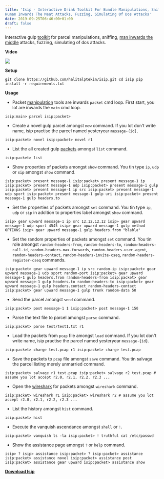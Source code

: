 ```yaml
---
title: 'Isip - Interactive Drink Toolkit For Bundle Manipulations, Sniffing,
Human Inwards The Meat Attacks, Fuzzing, Simulating Of Dos Attacks'
date: 2019-09-25T06:46:00+01:00
draft: false
---
```


Interactive gulp [toolkit](http://www.kitploit.com/search/label/Toolkit) for parcel manipulations, sniffing, [man inwards the middle](http://www.kitploit.com/search/label/Man%20In%20The%20Middle) attacks, fuzzing, simulating of dos attacks.  
  
**Video**  
  

[![](https://3.bp.blogspot.com/-3F63TIr5pLk/W9hshVKTDdI/AAAAAAAANEU/TtA7Y_4nqF0rVQg3rOn9PqaQ-uzrCtBgwCLcBGAs/s640/isip.png)](https://asciinema.org/a/11128)

  
**Setup**  

```
git clone https://github.com/halitalptekin/isip.git cd isip pip install -r requirements.txt
```

  
**Usage**  

*   Packet [manipulation](http://www.kitploit.com/search/label/Manipulation) tools are inwards `packet` cmd loop. First start, you lot are inwards the `main` cmd loop.

```
isip:main> parcel isip:packet>
```

*   Create a novel gulp parcel amongst `new` command. If you lot don't write name, isip practise the parcel named yesteryear `message-{id}`.

```
isip:packet> novel isip:packet> novel r1
```

*   List the all created gulp [packets](http://www.kitploit.com/search/label/Packets) amongst `list` command.

```
isip:packet> list
```

*   Show properties of packets amongst `show` command. You tin type `ip`, `udp` or `sip` amongst `show` command.

```
isip:packet> present message-1 isip:packet> present message-1 ip isip:packet> present message-1 udp isip:packet> present message-1 gulp isip:packet> present message-1 ip src isip:packet> present message-1 udp sport isip:packet> present message-1 gulp uri isip:packet> present message-1 gulp headers.to
```

*   Set the properties of packets amongst `set` command. You tin type `ip`, `udp` or `sip` in addition to properties label amongst `show` command.

```
isip> gear upward message-1 ip src 12.12.12.12 isip> gear upward message-1 udp sport 4545 isip> gear upward message-1 gulp method OPTIONS isip> gear upward message-1 gulp headers.from "blabla"
```

*   Set the random properties of packets amongst `set` command. You tin role amongst `random-headers-from`, `random-headers-to`, `random-headers-call-id`, `random-headers-max-forwards`, `random-headers-user-agent`, `random-headers-contact`, `random-headers-invite-cseq`, `random-headers-register-cseq` commands.

```
isip:packet> gear upward message-1 ip src random-ip isip:packet> gear upward message-1 udp sport random-port isip:packet> gear upward message-1 gulp headers.from random-headers-from isip:packet> gear upward message-1 gulp headers.to random-headers-to isip:packet> gear upward message-1 gulp headers.contact random-headers-contact isip:packet> gear upward message-1 gulp trunk random-data 50
```

*   Send the parcel amongst `send` command.

```
isip:packet> post message-1 1 isip:packet> post message-1 150
```

*   Parse the text file to parcel amongst `parse` command.

```
isip:packet> parse test/test1.txt r1
```

*   Load the packets from `pcap` file amongst `load` command. If you lot don't write name, isip practise the parcel named yesteryear `message-{id}`.

```
isip:packet> charge test.pcap r1 isip:packet> charge test.pcap
```

*   Save the packets tp `pcap` file amongst `save` command. You tin salvage the parcel listing merely unmarried command.

```
isip:packet> salvage r1 test.pcap isip:packet> salvage r2 test.pcap # assume you lot accept r2.0, r2.1, r2.2, r2.3 ...
```

*   Open the [wireshark](http://www.kitploit.com/search/label/Wireshark) for packets amongst `wireshark` command.

```
isip:packet> wireshark r1 isip:packet> wireshark r2 # assume you lot accept r2.0, r2.1, r2.2, r2.3 ...
```

*   List the history amongst `hist` command.

```
isip:packet> hist
```

*   Execute the vanquish ascendance amongst `shell` or `!`.

```
isip:packet> vanquish ls -la isip:packet> ! truthful cat /etc/passwd
```

*   Show the assistance page amongst `?` or `help` command.

```
isip> ? isip> assistance isip:packet> ? isip:packet> assistance isip:packet> assistance novel isip:packet> assistance post isip:packet> assistance gear upward isip:packet> assistance show
```

  
  

**[Download Isip](https://github.com/halit/isip)**